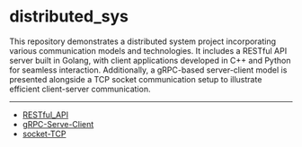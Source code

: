 # distributed_sys
This repository demonstrates a distributed system project incorporating various communication models and technologies. It includes a RESTful API server built in Golang, with client applications developed in C++ and Python for seamless interaction. Additionally, a gRPC-based server-client model is presented alongside a TCP socket communication setup to illustrate efficient client-server communication. 

---
- [RESTful_API](./RESTful_API)
- [gRPC-Serve-Client](./gRPC-Serve-Client)
- [socket-TCP](./socket-TCP)
